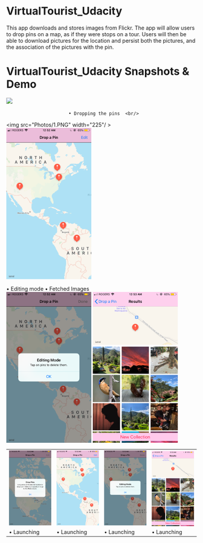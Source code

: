 # VirtualTourist_Udacity
This app downloads and stores images from Flickr. The app will allow users to drop pins on a map, as if they were stops on a tour. Users will then be able to download pictures for the location and persist both the pictures, and the association of the pictures with the pin.
 <br /> 
# VirtualTourist_Udacity Snapshots & Demo
<img src="Photos/Demo.gif" width="225"/> <br/>

<table>
  <tr>
    <td> <img src="Photos/1.PNG"  alt="1" width = 255px></td>
    <td><img src="Photos/2.PNG" alt="2" width = 255px></td>
      <td><img src="Photos/3.PNG" alt="3" width = 255px></td>
      <td><img src="Photos/4.PNG" align="right" alt="4" width = 255px>
   </tr> 
   <tr>
    <td> • Launching </td>
    <td> • Launching </td>
    <td> • Launching </td>
    <td> • Launching </td>
  </td>
  </tr>
  

                           • Dropping the pins  <br/>

<img src="Photos/1.PNG" width="225"/ >        <img src="Photos/2.PNG" width="225"/> <br/>

 • Editing mode                      • Fetched Images <br/>
  <img src="Photos/3.PNG" width="225"/>     <img src="Photos/4.PNG" width="225"/> <br/>
